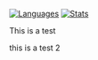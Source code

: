 [![Languages](https://github-readme-stats.vercel.app/api/top-langs/?username=olivermharris&layout=compact)](https://github.com/anuraghazra/github-readme-stats)
[![Stats](https://github-readme-stats.vercel.app/api?username=olivermharris)](https://github.com/anuraghazra/github-readme-stats)

This is a test

this is a test 2

<!--START_SECTION:activity-->
